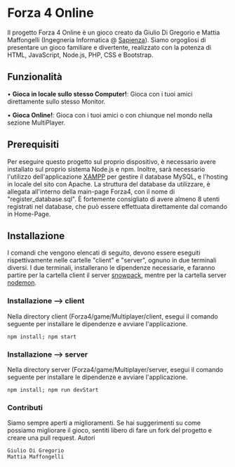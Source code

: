 # Forza 4 Online

Il progetto Forza 4 Online è un gioco creato da Giulio Di Gregorio e Mattia Maffongelli 
(Ingegneria Informatica @ [Sapienza](https://www.uniroma1.it/it/pagina-strutturale/home)). 
Siamo orgogliosi di presentare un gioco familiare e divertente, realizzato con la potenza di HTML, JavaScript, Node.js, PHP, CSS e Bootstrap.

## Funzionalità

• **Gioca in locale sullo stesso Computer!**: Gioca con i tuoi amici direttamente sullo stesso Monitor. 

• **Gioca Online!**: Gioca con i tuoi amici o con chiunque nel mondo nella sezione MultiPlayer.

## Prerequisiti

Per eseguire questo progetto sul proprio dispositivo, è necessario avere installato sul proprio sistema Node.js e npm.
Inoltre, sarà necessario l'utilizzo dell'applicazione [XAMPP](https://www.apachefriends.org/it/index.html) per gestire il database MySQL, e l'hosting in locale del sito con Apache. La struttura del database da utilizzare, è allegata all'interno della main-page Forza4, con il nome di "register_database.sql". 
È fortemente consigliato di avere almeno 8 utenti registrati nel database, che può essere effettuata direttamente dal comando in Home-Page.

## Installazione

I comandi che vengono elencati di seguito, devono essere eseguiti rispettivamente nelle cartelle "client" e "server", ognuno in due terminali diversi.
I due terminali, installerano le dipendenze necessarie, e faranno partire per la cartella client il server [snowpack](https://www.snowpack.dev/), mentre per la cartella server [nodemon](https://nodemon.io/).

### Installazione --> client

Nella directory client (Forza4/game/Multiplayer/client, esegui il comando seguente per installare le dipendenze e avviare l'applicazione.

`npm install;
npm start`

### Installazione --> server

Nella directory server (Forza4/game/Multiplayer/server, esegui il comando seguente per installare le dipendenze e avviare l'applicazione.

`npm install;
npm run devStart`

### Contributi
Siamo sempre aperti a miglioramenti. Se hai suggerimenti su come possiamo migliorare il gioco, sentiti libero di fare un fork del progetto e creare una pull request.
Autori

    Giulio Di Gregorio
    Mattia Maffongelli
